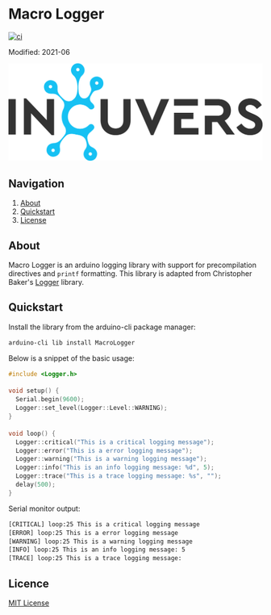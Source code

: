 # Macro Logger
[![ci](https://github.com/Incuvers/macro-logger/actions/workflows/ci.yaml/badge.svg)](https://github.com/Incuvers/macro-logger/actions/workflows/ci.yaml)

Modified: 2021-06

![img](/img/Incuvers-black.png)

## Navigation
 1. [About](#about)
 2. [Quickstart](#quickstart)
 3. [License](#license)

## About
Macro Logger is an arduino logging library with support for precompilation directives and `printf` formatting. This library is adapted from Christopher Baker's [Logger](https://github.com/bakercp/Logger) library.

## Quickstart
Install the library from the arduino-cli package manager:
```bash
arduino-cli lib install MacroLogger
```

Below is a snippet of the basic usage:
```cpp
#include <Logger.h>

void setup() {
  Serial.begin(9600);
  Logger::set_level(Logger::Level::WARNING);
}

void loop() {
  Logger::critical("This is a critical logging message");
  Logger::error("This is a error logging message");
  Logger::warning("This is a warning logging message");
  Logger::info("This is an info logging message: %d", 5);
  Logger::trace("This is a trace logging message: %s", "");
  delay(500);
}
```
Serial monitor output:
```bash
[CRITICAL] loop:25 This is a critical logging message
[ERROR] loop:25 This is a error logging message
[WARNING] loop:25 This is a warning logging message
[INFO] loop:25 This is an info logging message: 5
[TRACE] loop:25 This is a trace logging message:  
```

## Licence
[MIT License](LICENSE)